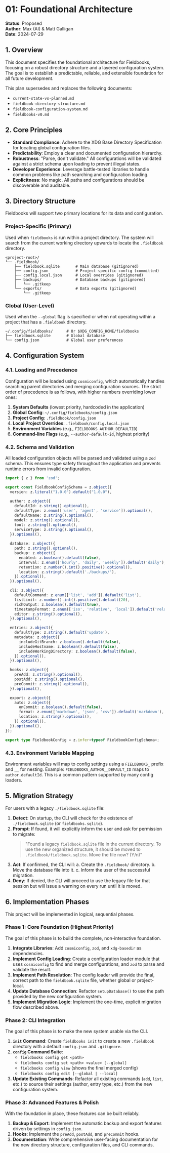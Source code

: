 # 01: Foundational Architecture

**Status**: Proposed  
**Author**: Max (AI) & Matt Galligan  
**Date**: 2024-07-29

## 1. Overview

This document specifies the foundational architecture for Fieldbooks, focusing on a robust directory structure and a layered configuration system. The goal is to establish a predictable, reliable, and extensible foundation for all future development.

This plan supersedes and replaces the following documents:

- `current-state-vs-planned.md`
- `fieldbook-directory-structure.md`
- `fieldbook-configuration-system.md`
- `fieldbooks-v0.md`

## 2. Core Principles

- **Standard Compliance**: Adhere to the XDG Base Directory Specification for locating global configuration files.
- **Predictability**: Employ a clear and documented configuration hierarchy.
- **Robustness**: "Parse, don't validate." All configurations will be validated against a strict schema upon loading to prevent illegal states.
- **Developer Experience**: Leverage battle-tested libraries to handle common problems like path searching and configuration loading.
- **Explicitness**: No magic. All paths and configurations should be discoverable and auditable.

## 3. Directory Structure

Fieldbooks will support two primary locations for its data and configuration.

### Project-Specific (Primary)

Used when `fieldbooks` is run within a project directory. The system will search from the current working directory upwards to locate the `.fieldbook` directory.

```
<project-root>/
└── .fieldbook/
    ├── fieldbook.sqlite       # Main database (gitignored)
    ├── config.json            # Project-specific config (committed)
    ├── config.local.json      # Local overrides (gitignored)
    ├── backups/               # Database backups (gitignored)
    │   └── .gitkeep
    └── exports/               # Data exports (gitignored)
        └── .gitkeep
```

### Global (User-Level)

Used when the `--global` flag is specified or when not operating within a project that has a `.fieldbook` directory.

```
~/.config/fieldbooks/      # Or $XDG_CONFIG_HOME/fieldbooks
├── fieldbook.sqlite       # Global database
└── config.json            # Global user preferences
```

## 4. Configuration System

### 4.1. Loading and Precedence

Configuration will be loaded using `cosmiconfig`, which automatically handles searching parent directories and merging configuration sources. The strict order of precedence is as follows, with higher numbers overriding lower ones:

1. **System Defaults** (lowest priority, hardcoded in the application)
2. **Global Config**: `~/.config/fieldbooks/config.json`
3. **Project Config**: `.fieldbook/config.json`
4. **Local Project Overrides**: `.fieldbook/config.local.json`
5. **Environment Variables** (e.g., `FIELDBOOKS_AUTHOR_DEFAULTID`)
6. **Command-line Flags** (e.g., `--author-default-id`, highest priority)

### 4.2. Schema and Validation

All loaded configuration objects will be parsed and validated using a `zod` schema. This ensures type safety throughout the application and prevents runtime errors from invalid configuration.

```typescript
import { z } from 'zod';

export const FieldbookConfigSchema = z.object({
  version: z.literal("1.0.0").default("1.0.0"),
  
  author: z.object({
    defaultId: z.string().optional(),
    defaultType: z.enum(['user', 'agent', 'service']).optional(),
    defaultName: z.string().optional(),
    model: z.string().optional(),
    tool: z.string().optional(),
    serviceType: z.string().optional(),
  }).optional(),
  
  database: z.object({
    path: z.string().optional(),
    backup: z.object({
      enabled: z.boolean().default(false),
      interval: z.enum(['hourly', 'daily', 'weekly']).default('daily'),
      retention: z.number().int().positive().optional(),
      location: z.string().default('./backups/'),
    }).optional(),
  }).optional(),

  cli: z.object({
    defaultCommand: z.enum(['list', 'add']).default('list'),
    listLimit: z.number().int().positive().default(20),
    richOutput: z.boolean().default(true),
    timestampFormat: z.enum(['iso', 'relative', 'local']).default('relative'),
    editor: z.string().optional(),
  }).optional(),

  entries: z.object({
    defaultType: z.string().default('update'),
    metadata: z.object({
      includeGitBranch: z.boolean().default(false),
      includeHostname: z.boolean().default(false),
      includeWorkingDirectory: z.boolean().default(false),
    }).optional(),
  }).optional(),

  hooks: z.object({
    preAdd: z.string().optional(),
    postAdd: z.string().optional(),
    preCommit: z.string().optional(),
  }).optional(),

  export: z.object({
    auto: z.object({
      onCommit: z.boolean().default(false),
      format: z.enum(['markdown', 'json', 'csv']).default('markdown'),
      location: z.string().optional(),
    }).optional(),
  }).optional(),
});

export type FieldbookConfig = z.infer<typeof FieldbookConfigSchema>;
```

### 4.3. Environment Variable Mapping

Environment variables will map to config settings using a `FIELDBOOKS_` prefix and `__` for nesting. Example: `FIELDBOOKS_AUTHOR__DEFAULT_ID` maps to `author.defaultId`. This is a common pattern supported by many config loaders.

## 5. Migration Strategy

For users with a legacy `./fieldbook.sqlite` file:

1. **Detect**: On startup, the CLI will check for the existence of `./fieldbook.sqlite` (or `fieldbooks.sqlite`).
2. **Prompt**: If found, it will explicitly inform the user and ask for permission to migrate:
    > "Found a legacy `fieldbook.sqlite` file in the current directory. To use the new organized structure, it should be moved to `.fieldbook/fieldbook.sqlite`.
    > Move the file now? (Y/n)"
3. **Act**: If confirmed, the CLI will:
    a. Create the `.fieldbook/` directory.
    b. Move the database file into it.
    c. Inform the user of the successful migration.
4. **Deny**: If denied, the CLI will proceed to use the legacy file for that session but will issue a warning on every run until it is moved.

## 6. Implementation Phases

This project will be implemented in logical, sequential phases.

### Phase 1: Core Foundation (Highest Priority)

The goal of this phase is to build the complete, non-interactive foundation.

1. **Integrate Libraries**: Add `cosmiconfig`, `zod`, and `xdg-basedir` as dependencies.
2. **Implement Config Loading**: Create a configuration loader module that uses `cosmiconfig` to find and merge configurations, and `zod` to parse and validate the result.
3. **Implement Path Resolution**: The config loader will provide the final, correct path to the `fieldbook.sqlite` file, whether global or project-local.
4. **Update Database Connection**: Refactor `setupDatabase()` to use the path provided by the new configuration system.
5. **Implement Migration Logic**: Implement the one-time, explicit migration flow described above.

### Phase 2: CLI Integration

The goal of this phase is to make the new system usable via the CLI.

1. **`init` Command**: Create `fieldbooks init` to create a new `.fieldbook` directory with a default `config.json` and `.gitignore`.
2. **`config` Command Suite**:
    - `fieldbooks config get <path>`
    - `fieldbooks config set <path> <value> [--global]`
    - `fieldbooks config view` (shows the final merged config)
    - `fieldbooks config edit [--global | --local]`
3. **Update Existing Commands**: Refactor all existing commands (`add`, `list`, etc.) to source their settings (author, entry type, etc.) from the new configuration system.

### Phase 3: Advanced Features & Polish

With the foundation in place, these features can be built reliably.

1. **Backup & Export**: Implement the automatic backup and export features driven by settings in `config.json`.
2. **Hooks**: Implement the `preAdd`, `postAdd`, and `preCommit` hooks.
3. **Documentation**: Write comprehensive user-facing documentation for the new directory structure, configuration files, and CLI commands.